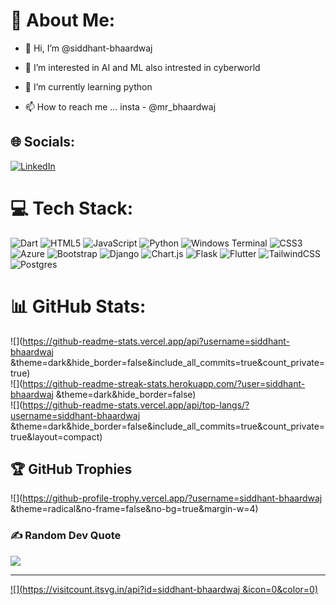 
# 💫 About Me:
- 👋 Hi, I’m @siddhant-bhaardwaj
- 👀 I’m interested in AI and ML also intrested in cyberworld 
- 🌱 I’m currently learning python

- 📫 How to reach me ...
                        insta -  @mr_bhaardwaj


## 🌐 Socials:
[![LinkedIn](https://img.shields.io/badge/LinkedIn-%230077B5.svg?logo=linkedin&logoColor=white)](https://linkedin.com/in/https://in.linkedin.com/in/siddhant-bhardwaj-1035711a9?trk=people-guest_people_search-card&challengeId=AQFxsjmoMLYGxAAAAZHg1OTgQ2zNB_BCxOTilD6r8pnLIBhFOjrJp0ybcnGv1vgzzU56ivVOR6bcJ-MwasQHSznZTgLwbEQypg&submissionId=732b214e-e82c-f417-03af-23ebb5670d13&challengeSource=AgF-DO3zQ8nKywAAAZHg1Rmu99a5H8LgPa713MWomhgvaKLLUvYHgXFsMIeYhQI&challegeType=AgHoMVLdAbcHAAAAAZHg1RmynfPkfb7FhB6uWZijd4ybBwXKVhc-s3M&memberId=AgH3qL003w_7nAAAAZHg1Rm1juhpDUxxxjPIzHRtoP-U_E4&recognizeDevice=AgEFxdi76Jhl-AAAAZHg1Rm4BbSv5WEN1o2o33fX9h4POe209uap) 

# 💻 Tech Stack:
![Dart](https://img.shields.io/badge/dart-%230175C2.svg?style=for-the-badge&logo=dart&logoColor=white) ![HTML5](https://img.shields.io/badge/html5-%23E34F26.svg?style=for-the-badge&logo=html5&logoColor=white) ![JavaScript](https://img.shields.io/badge/javascript-%23323330.svg?style=for-the-badge&logo=javascript&logoColor=%23F7DF1E) ![Python](https://img.shields.io/badge/python-3670A0?style=for-the-badge&logo=python&logoColor=ffdd54) ![Windows Terminal](https://img.shields.io/badge/Windows%20Terminal-%234D4D4D.svg?style=for-the-badge&logo=windows-terminal&logoColor=white) ![CSS3](https://img.shields.io/badge/css3-%231572B6.svg?style=for-the-badge&logo=css3&logoColor=white) ![Azure](https://img.shields.io/badge/azure-%230072C6.svg?style=for-the-badge&logo=microsoftazure&logoColor=white) ![Bootstrap](https://img.shields.io/badge/bootstrap-%238511FA.svg?style=for-the-badge&logo=bootstrap&logoColor=white) ![Django](https://img.shields.io/badge/django-%23092E20.svg?style=for-the-badge&logo=django&logoColor=white) ![Chart.js](https://img.shields.io/badge/chart.js-F5788D.svg?style=for-the-badge&logo=chart.js&logoColor=white) ![Flask](https://img.shields.io/badge/flask-%23000.svg?style=for-the-badge&logo=flask&logoColor=white) ![Flutter](https://img.shields.io/badge/Flutter-%2302569B.svg?style=for-the-badge&logo=Flutter&logoColor=white) ![TailwindCSS](https://img.shields.io/badge/tailwindcss-%2338B2AC.svg?style=for-the-badge&logo=tailwind-css&logoColor=white) ![Postgres](https://img.shields.io/badge/postgres-%23316192.svg?style=for-the-badge&logo=postgresql&logoColor=white)
# 📊 GitHub Stats:
![](https://github-readme-stats.vercel.app/api?username=siddhant-bhaardwaj &theme=dark&hide_border=false&include_all_commits=true&count_private=true)<br/>
![](https://github-readme-streak-stats.herokuapp.com/?user=siddhant-bhaardwaj &theme=dark&hide_border=false)<br/>
![](https://github-readme-stats.vercel.app/api/top-langs/?username=siddhant-bhaardwaj &theme=dark&hide_border=false&include_all_commits=true&count_private=true&layout=compact)

## 🏆 GitHub Trophies
![](https://github-profile-trophy.vercel.app/?username=siddhant-bhaardwaj &theme=radical&no-frame=false&no-bg=true&margin-w=4)

### ✍️ Random Dev Quote
![](https://quotes-github-readme.vercel.app/api?type=horizontal&theme=radical)

---
[![](https://visitcount.itsvg.in/api?id=siddhant-bhaardwaj &icon=0&color=0)](https://visitcount.itsvg.in)

<!-- Proudly created with GPRM ( https://gprm.itsvg.in ) -->
<!---
siddhant-bhaardwaj/siddhant-bhaardwaj is a ✨ special ✨ repository because its `README.md` (this file) appears on your GitHub profile.
You can click the Preview link to take a look at your changes.
--->
